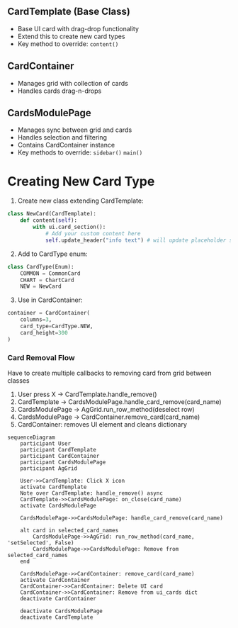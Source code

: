 ## CardTemplate (Base Class)
- Base UI card with drag-drop functionality
- Extend this to create new card types
- Key method to override: `content()`

## CardContainer
- Manages grid with collection of cards
- Handles cards drag-n-drops

## CardsModulePage
- Manages sync between grid and cards
- Handles selection and filtering
- Contains CardContainer instance
- Key methods to override: `sidebar()` `main()`

# Creating New Card Type

1. Create new class extending CardTemplate:
```python
class NewCard(CardTemplate):
    def content(self):
        with ui.card_section():
            # Add your custom content here
            self.update_header("info text") # will update placeholder self.ui_info_label
```

2. Add to CardType enum:
```python
class CardType(Enum):
    COMMON = CommonCard
    CHART = ChartCard
    NEW = NewCard
```

3. Use in CardContainer:
```python
container = CardContainer(
    columns=3,
    card_type=CardType.NEW,
    card_height=300
)
```
### Card Removal Flow
Have to create multiple callbacks to removing card from grid between classes
1. User press X -> CardTemplate.handle_remove() 
2. CardTemplate -> CardsModulePage.handle_card_remove(card_name)
3. CardsModulePage -> AgGrid.run_row_method(deselect row)
4. CardsModulePage -> CardContainer.remove_card(card_name)
5. CardContainer: removes UI element and cleans dictionary

```mermaid
sequenceDiagram
    participant User
    participant CardTemplate
    participant CardContainer
    participant CardsModulePage
    participant AgGrid
    
    User->>CardTemplate: Click X icon
    activate CardTemplate
    Note over CardTemplate: handle_remove() async
    CardTemplate->>CardsModulePage: on_close(card_name)
    activate CardsModulePage
    
    CardsModulePage->>CardsModulePage: handle_card_remove(card_name)
    
    alt card in selected_card_names
        CardsModulePage->>AgGrid: run_row_method(card_name, 'setSelected', False)
        CardsModulePage->>CardsModulePage: Remove from selected_card_names
    end
    
    CardsModulePage->>CardContainer: remove_card(card_name)
    activate CardContainer
    CardContainer->>CardContainer: Delete UI card
    CardContainer->>CardContainer: Remove from ui_cards dict
    deactivate CardContainer
    
    deactivate CardsModulePage
    deactivate CardTemplate